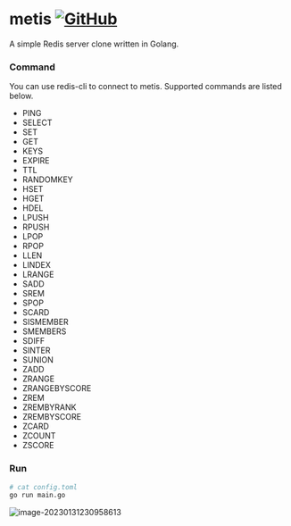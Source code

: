 # metis [![GitHub](https://img.shields.io/github/license/IfanTsai/metis?style=flat)](https://github.com/IfanTsai/metis/blob/master/LICENSE)

A simple Redis server clone written in Golang.

### Command

You can use redis-cli to connect to metis. Supported commands are listed below.

- PING
- SELECT
- SET
- GET
- KEYS
- EXPIRE
- TTL
- RANDOMKEY
- HSET
- HGET
- HDEL
- LPUSH
- RPUSH
- LPOP
- RPOP
- LLEN
- LINDEX
- LRANGE
- SADD
- SREM
- SPOP
- SCARD
- SISMEMBER
- SMEMBERS
- SDIFF
- SINTER
- SUNION
- ZADD
- ZRANGE
- ZRANGEBYSCORE
- ZREM
- ZREMBYRANK
- ZREMBYSCORE
- ZCARD
- ZCOUNT
- ZSCORE

### Run

```bash
# cat config.toml
go run main.go
```

![image-20230131230958613](https://img.caiyifan.cn/typora_pico/image-20230131230958613.png) 
